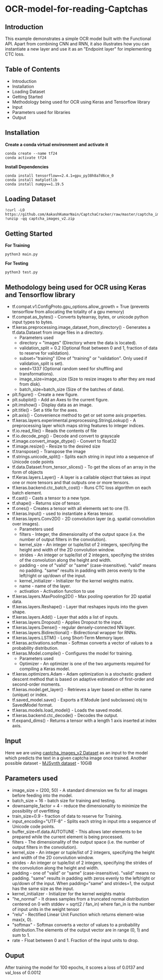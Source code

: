 # OCR-model-for-reading-Captchas
## Introduction
This example demonstrates a simple OCR model built with the Functional API. Apart from combining CNN and RNN, it also illustrates how you can instantiate a new layer and use it as an "Endpoint layer" for implementing CTC loss.
## Table of Contents
- Introduction
- Installation
- Loading Dataset
- Getting Started
- Methodology being used for OCR using Keras and Tensorflow library
- Input
- Parameters used for libraries
- Output
## Installation
**Create a conda virtual environment and activate it**
```
conda create --name tf24
conda activate tf24
```
**Install Dependencies**
```
conda install tensorflow==2.4.1=gpu_py38h8a7d6ce_0
conda install matplotlib
conda install numpy==1.19.5
```
## Loading Dataset
```
!curl -LO https://github.com/AakashKumarNain/CaptchaCracker/raw/master/captcha_images_v2.zip
!unzip -qq captcha_images_v2.zip
```
## Getting Started
**For Training**
```
python3 main.py
```
**For Testing**
```
python3 test.py
```
## Methodology being used for OCR using Keras and Tensorflow library
- tf.compat.v1.ConfigProto.gpu_options.allow_growth = True (prevents tensorflow from allocating the totality of a gpu memory)
- tf.compat.as_bytes() - Converts bytearray, bytes, or unicode python input types to bytes.
- tf.keras.preprocessing.image_dataset_from_directory() - Generates a tf.data.Dataset from image files in a directory.
  - Parameters used
  - directory = "images" (Directory where the data is located).
  - validation_split = 0.2 (Optional float between 0 and 1, fraction of data to reserve for validation).
  - subset="training" (One of "training" or "validation". Only used if validation_split is set).
  - seed=1337 (Optional random seed for shuffling and transformations).
  - image_size=image_size (Size to resize images to after they are read from disk).
  - batch_size=batch_size (Size of the batches of data).
- plt.figure() - Create a new figure.
- plt.subplot() - Add an Axes to the current figure.
- plt.imshow() - Display data as an image.
- plt.title() - Set a title for the axes.
- plt.axis() - Convenience method to get or set some axis properties.
- tf.keras.layers.experimental.preprocessing.StringLookup() - A preprocessing layer which maps string features to integer indices.
- tf.io.read_file() - Reads the contents of file
- tf.io.decode_png() - Decode and convert to grayscale
- tf.image.convert_image_dtype() - Convert to float32
- tf.image.resize() - Resize to the desired size
- tf.transpose() - Transpose the image
- tf.strings.unicode_split() - Splits each string in input into a sequence of Unicode code points
- tf.data.Dataset.from_tensor_slices() - To get the slices of an array in the form of objects
- tf.Keras.layers.Layer() - A layer is a callable object that takes as input one or more tensors and that outputs one or more tensors. 
- tf.keras.backend.ctc_batch_cost() - Runs CTC loss algorithm on each batch element.
- tf.cast() - Casts a tensor to a new type.
- tf.shape() - Returns size of tensor.
- tf.ones() - Creates a tensor with all elements set to one (1).
- tf.keras.Input() - used to instantiate a Keras tensor.
- tf.keras.layers.Conv2D() - 2D convolution layer (e.g. spatial convolution over images).
  - Parameters used
  - filters - Integer, the dimensionality of the output space (i.e. the number of output filters in the convolution).
  - kernel_size - An integer or tuple/list of 2 integers, specifying the height and width of the 2D convolution window. 
  - strides - An integer or tuple/list of 2 integers, specifying the strides of the convolution along the height and width.
  - padding - one of "valid" or "same" (case-insensitive). "valid" means no padding. "same" results in padding with zeros evenly to the left/right or up/down of the input. 
  - kernel_initializer - Initializer for the kernel weights matrix.
  - name - name of the layer.
  - activation - Activation function to use
- tf.keras.layers.MaxPooling2D() - Max pooling operation for 2D spatial data.
- tf.keras.layers.Reshape() - Layer that reshapes inputs into the given shape.
- tf.keras.layers.Add() - Layer that adds a list of inputs.
- tf.keras.layers.Dropout() - Applies Dropout to the input.
- tf.keras.layers.Dense() - regular densely-connected NN layer.
- tf.keras.layers.Bidirectional() - Bidirectional wrapper for RNNs.
- tf.keras.layers.LSTM() - Long Short-Term Memory layer.
- tf.keras.activations.softmax - Softmax converts a vector of values to a probability distribution.
- tf.keras.Model.compile() - Configures the model for training.
  - Parameters used
  - Optimizer - An optimizer is one of the two arguments required for compiling a Keras model.
- tf.keras.optimizers.Adam - Adam optimization is a stochastic gradient descent method that is based on adaptive estimation of first-order and second-order                                    moments.
- tf.keras.model.get_layer() - Retrieves a layer based on either its name (unique) or index.
- tf.saved_model.save() - Exports a tf.Module (and subclasses) obj to SavedModel format.
- tf.keras.models.load_model() - Loads the saved model.
- tf.keras.backend.ctc_decode() - Decodes the output.
- tf.expand_dims() - Returns a tensor with a length 1 axis inserted at index axis.
## Input
Here we are using [captcha_images_v2 Dataset](https://github.com/AakashKumarNain/CaptchaCracker/raw/master/captcha_images_v2.zip) as an input to the model which predicts the text in a given captcha image once trained.
Another possible dataset - [MJSynth dataset](https://www.robots.ox.ac.uk/~vgg/data/text/) - 10GiB 
## Parameters used
- image_size = (200, 50) - A standard dimension we fix for all images before feeding into the model.
- batch_size = 16 - batch size for training and testing.
- downsample_factor = 4  - reduce the dimensionality to minimize the possibility of overfitting
- train_size=0.9 - fraction of data to reserve for Training.
- input_encoding="UTF-8" - Splits each string in input into a sequence of Unicode code points.
- buffer_size=tf.data.AUTOTUNE - This allows later elements to be prepared while the current element is being processed.
- filters - The dimensionality of the output space (i.e. the number of output filters in the convolution).
- kernel_size - An integer or tuple/list of 2 integers, specifying the height and width of the 2D convolution window.
- strides - An integer or tuple/list of 2 integers, specifying the strides of the convolution along the height and width. 
- padding - one of "valid" or "same" (case-insensitive). "valid" means no padding. "same" results in padding with zeros evenly to the left/right or up/down of the input. When padding="same" and strides=1, the output has the same size as the input. 
- kernel_initializer - Initializer for the kernel weights matrix
- "he_normal" - It draws samples from a truncated normal distribution centered on 0 with stddev = sqrt(2 / fan_in) where fan_in is the number of input units in the weight tensor
- "relu" - Rectified Linear Unit Function which returns element-wise max(x, 0).
- "softmax" - Softmax converts a vector of values to a probability distribution.The elements of the output vector are in range (0, 1) and sum to 1.
- rate - Float between 0 and 1. Fraction of the input units to drop. 
## Ouput
After training the model for 100 epochs, it scores a loss of 0.0137 and val_loss of 0.0012
